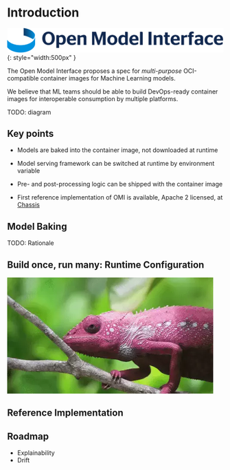 # Introduction

![OMI logo](images/omi-logo.png){: style="width:500px" }

The Open Model Interface proposes a spec for _multi-purpose_ OCI-compatible container images for Machine Learning models.

We believe that ML teams should be able to build DevOps-ready container images for interoperable consumption by multiple platforms.


TODO: diagram

## Key points

* Models are baked into the container image, not downloaded at runtime

* Model serving framework can be switched at runtime by environment variable

* Pre- and post-processing logic can be shipped with the container image

* First reference implementation of OMI is available, Apache 2 licensed, at [Chassis](https://chassis.ml)


## Model Baking

TODO: Rationale


## Build once, run many: Runtime Configuration

![](images/chameleon.webp)


## Reference Implementation


## Roadmap

* Explainability
* Drift
